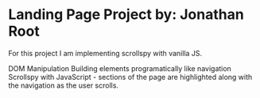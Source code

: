# Landing Page Project by: Jonathan Root

For this project I am implementing scrollspy with vanilla JS.

DOM Manipulation
Building elements programatically like navigation
Scrollspy with JavaScript - sections of the page are highlighted along with the navigation as the user scrolls.